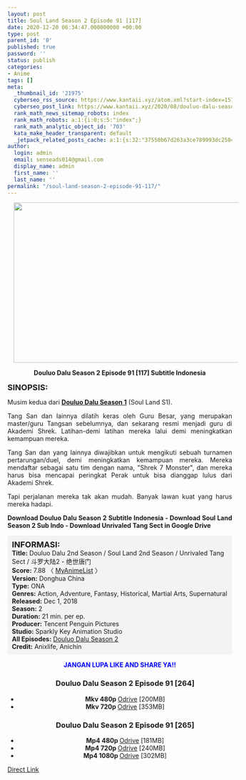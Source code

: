 ```yaml
---
layout: post
title: Soul Land Season 2 Episode 91 [117]
date: 2020-12-20 06:34:47.000000000 +00:00
type: post
parent_id: '0'
published: true
password: ''
status: publish
categories:
- Anime
tags: []
meta:
  _thumbnail_id: '21975'
  cyberseo_rss_source: https://www.kantaii.xyz/atom.xml?start-index=151&max-results=150
  cyberseo_post_link: https://www.kantaii.xyz/2020/08/douluo-dalu-season-2-episode-91-117.html
  rank_math_news_sitemap_robots: index
  rank_math_robots: a:1:{i:0;s:5:"index";}
  rank_math_analytic_object_id: '703'
  kata_make_header_transparent: default
  _jetpack_related_posts_cache: a:1:{s:32:"37550b67d263a3ce789993dc25046c5f";a:2:{s:7:"expires";i:1651263230;s:7:"payload";a:0:{}}}
author:
  login: admin
  email: senseads014@gmail.com
  display_name: admin
  first_name: ''
  last_name: ''
permalink: "/soul-land-season-2-episode-91-117/"
---
```

<div class="separator" style="clear: both; text-align: center;"><a href="https://1.bp.blogspot.com/-ESThqxSx1Hg/Xy8rmKe0WAI/AAAAAAAAC7M/kvQAMaPRVX8cizNgyQpGrYlb49afCfg2gCLcBGAsYHQ/s1600/Soul%2BLand%2BS2%2B-%2B91%2Ba.jpg" imageanchor="1" style="margin-left: 1em; margin-right: 1em;"><img border="0" data-original-height="720" data-original-width="1280" height="360" src="{{ site.baseurl }}/assets/2020/12/Soul%2BLand%2BS2%2B-%2B91%2Ba.jpg" width="640" /></a></div>
<p>
<div style="text-align: center;"><b>Douluo Dalu Season 2 Episode 91 [117] Subtitle Indonesia</b></p>
</div>
<p><b><span style="font-size: large;">SINOPSIS:</span></b>
<div style="text-align: justify;">Musim kedua dari <b><a href="http://www.kantaii.web.id/2018/12/douluo-dalu-season-i-batch.html" target="_blank" rel="noopener">Douluo Dalu Season 1</a></b> (Soul Land S1).</p>
<p>Tang San dan lainnya dilatih keras oleh Guru Besar, yang merupakan master/guru Tangsan sebelumnya, dan sekarang resmi menjadi guru di Akademi Shrek. Latihan-demi latihan mereka lalui demi meningkatkan kemampuan mereka.</p>
<p>Tang San dan yang lainnya diwajibkan untuk mengikuti sebuah turnamen pertarungan/duel, demi meningkatkan kemampuan mereka. Mereka mendaftar sebagai satu tim dengan nama, "Shrek 7 Monster", dan mereka harus bisa mencapai peringkat Perak untuk bisa dianggap lulus dari Akademi Shrek.</p>
<p>Tapi perjalanan mereka tak akan mudah. Banyak lawan kuat yang harus mereka hadapi.</p>
<p><b>Download Douluo Dalu Season 2 Subtitle Indonesia - Download Soul Land Season 2 Sub Indo - Download Unrivaled Tang Sect in Google Drive</b></div>
<p><a name="more"></a>
<div style="background-color: #f3f3f3; padding: 10px; text-align: left;"><b><span style="font-size: large;">INFORMASI:</span></b><br /><b>Title:</b> Douluo Dalu 2nd Season / Soul Land 2nd Season / Unrivaled Tang Sect / 斗罗大陆2 - 绝世唐门<br /><b>Score:</b> 7.88 〈 <a href="https://myanimelist.net/anime/37822/Douluo_Dalu_2nd_Season?q=Douluo%20Dalu" target="_blank" rel="noopener">MyAnimeList</a>&nbsp;〉<br /><b>Version:</b> Donghua China<br /><b>Type:</b> ONA<br /><b>Genres:</b> Action, Adventure, Fantasy, Historical, Martial Arts, Supernatural<br /><b>Released:</b> Dec 1, 2018<br /><b>Season:</b> 2<br /><b>Duration:</b> 21 min. per ep.<br /><b>Producer:</b> Tencent Penguin Pictures<br /><b>Studio:</b> Sparkly Key Animation Studio<br /><b>All Episodes:</b> <a href="http://www.kantaii.web.id/2020/02/douluo-dalu-season-2.html" target="_blank" rel="noopener">Douluo Dalu Season 2</a><br /><b>Credit:</b> Anixlife, Anichin</div>
<p>
<div style="text-align: center;"><b><span style="color: blue;">JANGAN LUPA LIKE AND SHARE YA!!</span></b>
<div class="dl">
<ul />
<h3 style="text-align: center;">Douluo Dalu Season 2 Episode 91 [264]</h3>
<li style="text-align: center;"><b>Mkv 480p </b><a href="https://semawur.com/rzn" target="_blank" rel="noopener">Odrive</a> [200MB]</li>
<li style="text-align: center;"><b>Mkv 720p </b><a href="https://semawur.com/ZLWAGG" target="_blank" rel="noopener">Odrive</a> [353MB]</li>
</div>
<div class="dl">
<ul />
<h3 style="text-align: center;">Douluo Dalu Season 2 Episode 91 [265]</h3>
<li style="text-align: center;"><b>Mp4 480p </b><a href="https://apk.miuiku.com/wfBYQwtJ" target="_blank" rel="noopener">Odrive</a> [181MB]</li>
<li style="text-align: center;"><b>Mp4 720p </b><a href="https://apk.miuiku.com/eFpPLD" target="_blank" rel="noopener">Odrive</a> [240MB]</li>
<li style="text-align: center;"><b>Mp4 1080p </b><a href="https://apk.miuiku.com/ROrPMS" target="_blank" rel="noopener">Odrive</a> [302MB]</li>
</div>
</div>
<link rel="stylesheet" href="https://cdnjs.cloudflare.com/ajax/libs/font-awesome/4.7.0/css/font-awesome.min.css" />
<div class="divbtn"> <a href="https://handymansurrender.com/fihup8buzv?key=94550f7ce39444073321dde3b8782f97" class="btn"><i class="fa fa-download"></i> Direct Link</a> </div>
